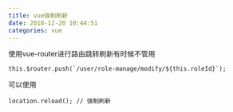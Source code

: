 ```yaml
---
title: vue强制刷新
date: 2018-12-20 10:44:51
categories: vue
---
```


使用vue-router进行路由跳转刷新有时候不管用

    this.$router.push(`/user/role-manage/modify/${this.roleId}`);

可以使用    

    location.reload(); // 强制刷新